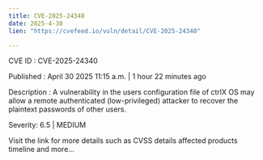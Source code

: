```yaml
---
title: CVE-2025-24340
date: 2025-4-30
lien: "https://cvefeed.io/vuln/detail/CVE-2025-24340"

---
```


CVE ID : CVE-2025-24340

Published :  April 30
2025
11:15 a.m. | 1 hour
22 minutes ago

Description : A vulnerability in the users configuration file of ctrlX OS may allow a remote authenticated (low-privileged) attacker to recover the plaintext passwords of other users.

Severity: 6.5 | MEDIUM

Visit the link for more details
such as CVSS details
affected products
timeline
and more...

